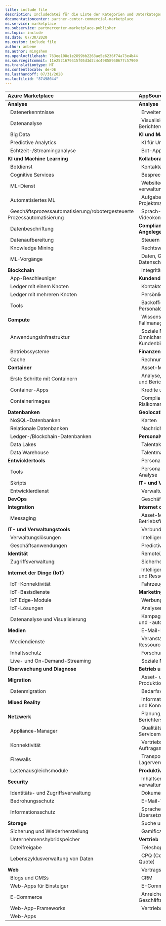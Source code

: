 ```yaml
---
title: include file
description: Includedatei für die Liste der Kategorien und Unterkategorien
documentationcenter: partner-center-commercial-marketplace
ms.service: marketplace
ms.subservice: partnercenter-marketplace-publisher
ms.topic: include
ms.date: 07/30/2020
ms.custom: include file
author: anbene
ms.author: mingshen
ms.openlocfilehash: 763ee108e1e2899bb2268ae5e6236f74a73e4b44
ms.sourcegitcommit: 11e2521679415f05d3d2c4c49858940677c57900
ms.translationtype: HT
ms.contentlocale: de-DE
ms.lasthandoff: 07/31/2020
ms.locfileid: "87498044"
---
```

| [**Azure Marketplace**](https://azuremarketplace.microsoft.com/marketplace/apps)  | [**AppSource**](https://appsource.microsoft.com/marketplace/apps) |
| :------------------- |:----------------|
|**Analyse** | **Analyse** |
| &nbsp;&nbsp;Datenerkenntnisse | &nbsp;&nbsp;Erweiterte Analyse  |
| &nbsp;&nbsp;Datenanalyse |  &nbsp;&nbsp;Visualisierung und Berichterstellung |
| &nbsp;&nbsp;Big Data | **KI und Machine Learning**  |
| &nbsp;&nbsp;Predictive Analytics | &nbsp;&nbsp;KI für Unternehmen |
| &nbsp;&nbsp;Echtzeit-/Streaminganalyse | &nbsp;&nbsp;Bot-Apps |
| **KI und Machine Learning** | **Kollaboration** |
| &nbsp;&nbsp;Botdienst | &nbsp;&nbsp;Kontakte und Personen |
| &nbsp;&nbsp;Cognitive Services | &nbsp;&nbsp;Besprechungsmanagement |
| &nbsp;&nbsp;ML-Dienst | &nbsp;&nbsp;Websitedesign und -verwaltung |
| &nbsp;&nbsp;Automatisiertes ML | &nbsp;&nbsp;Aufgaben- und Projektmanagement |
| &nbsp;&nbsp;Geschäftsprozessautomatisierung/robotergesteuerte Prozessautomatisierung | &nbsp;&nbsp;Sprach- und Videokonferenzen |
| &nbsp;&nbsp;Datenbeschriftung | **Compliance und rechtliche Angelegenheiten** |
| &nbsp;&nbsp;Datenaufbereitung | &nbsp;&nbsp;Steuern und Prüfungen |
| &nbsp;&nbsp;Knowledge Mining | &nbsp;&nbsp;Rechtswesen |
| &nbsp;&nbsp;ML-Vorgänge | &nbsp;&nbsp;Daten, Governance und Datenschutz |
| **Blockchain**  | &nbsp;&nbsp;Integrität und Sicherheit |
| &nbsp;&nbsp;App-Beschleuniger | **Kundendienst**  |
| &nbsp;&nbsp;Ledger mit einem Knoten | &nbsp;&nbsp;Kontaktcenter |
| &nbsp;&nbsp;Ledger mit mehreren Knoten | &nbsp;&nbsp;Persönlicher Dienst |
| &nbsp;&nbsp;Tools | &nbsp;&nbsp;Backoffice und Personaldienste |
| **Compute**  | &nbsp;&nbsp;Wissens- und Fallmanagement |
| &nbsp;&nbsp;Anwendungsinfrastruktur | &nbsp;&nbsp;Soziale Medien und Omnichannel-Kundenbindung |
| &nbsp;&nbsp;Betriebssysteme | **Finanzen** |
| &nbsp;&nbsp;Cache | &nbsp;&nbsp;Rechnungsstellung |
| **Container**  | &nbsp;&nbsp;Asset-Management |
| &nbsp;&nbsp;Erste Schritte mit Containern | &nbsp;&nbsp;Analyse, Konsolidierung und Berichterstellung |
| &nbsp;&nbsp;Container-Apps | &nbsp;&nbsp;Kredite und Inkasso |
| &nbsp;&nbsp;Containerimages | &nbsp;&nbsp;Compliance- und Risikomanagement |
| **Datenbanken**  | **Geolocation** |
| &nbsp;&nbsp;NoSQL-Datenbanken | &nbsp;&nbsp;Karten |
| &nbsp;&nbsp;Relationale Datenbanken | &nbsp;&nbsp;Nachrichten und Wetter |
| &nbsp;&nbsp;Ledger-/Blockchain-Datenbanken | **Personalverwaltung** |
| &nbsp;&nbsp;Data Lakes | &nbsp;&nbsp;Talentakquise |
| &nbsp;&nbsp;Data Warehouse | &nbsp;&nbsp;Talentmanagement |
| **Entwicklertools**  | &nbsp;&nbsp;Personalverwaltung |
| &nbsp;&nbsp;Tools | &nbsp;&nbsp;Personalplanung und Analyse |
| &nbsp;&nbsp;Skripts | **IT- und Verwaltungstools** |
| &nbsp;&nbsp;Entwicklerdienst | &nbsp;&nbsp;Verwaltungslösungen |
| **DevOps**  | &nbsp;&nbsp;Geschäftsanwendungen |
| **Integration**  | **Internet der Dinge (IoT)** |
| &nbsp;&nbsp;Messaging | &nbsp;&nbsp;Asset-Management und Betriebsführung |
| **IT- und Verwaltungstools**  | &nbsp;&nbsp;Verbundene Produkte |
| &nbsp;&nbsp;Verwaltungslösungen | &nbsp;&nbsp;Intelligente Lieferkette |
| &nbsp;&nbsp;Geschäftsanwendungen | &nbsp;&nbsp;Predictive Maintenance |
| **Identität**  | &nbsp;&nbsp;Remoteüberwachung |
| &nbsp;&nbsp;Zugriffsverwaltung | &nbsp;&nbsp;Sicherheit |
| **Internet der Dinge (IoT)**  | &nbsp;&nbsp;Intelligente Infrastruktur und Ressourcen |
| &nbsp;&nbsp;IoT-Konnektivität | &nbsp;&nbsp;Fahrzeuge und Mobilität |
| &nbsp;&nbsp;IoT-Basisdienste | **Marketing** |
| &nbsp;&nbsp;IoT Edge-Module | &nbsp;&nbsp;Werbung |
| &nbsp;&nbsp;IoT-Lösungen | &nbsp;&nbsp;Analysen |
| &nbsp;&nbsp;Datenanalyse und Visualisierung | &nbsp;&nbsp;Kampagnenmanagement und -automatisierung |
| **Medien**  | &nbsp;&nbsp;E-Mail-Marketing |
| &nbsp;&nbsp;Mediendienste | &nbsp;&nbsp;Veranstaltungs- und Ressourcenmanagement |
| &nbsp;&nbsp;Inhaltsschutz | &nbsp;&nbsp;Forschung und Analyse |
| &nbsp;&nbsp;Live- und On-Demand-Streaming | &nbsp;&nbsp;Soziale Medien |
| **Überwachung und Diagnose**  | **Betrieb und Lieferkette** |
| **Migration**  | &nbsp;&nbsp;Asset- und Produktionsmanagement |
| &nbsp;&nbsp;Datenmigration | &nbsp;&nbsp;Bedarfsvorhersage |
| **Mixed Reality**  | &nbsp;&nbsp;Informationsverwaltung und Konnektivität |
| **Netzwerk**  | &nbsp;&nbsp;Planung, Einkauf und Berichterstellung |
| &nbsp;&nbsp;Appliance-Manager | &nbsp;&nbsp;Qualitäts- und Servicemanagement |
| &nbsp;&nbsp;Konnektivität | &nbsp;&nbsp;Vertriebs- und Auftragsmanagement |
| &nbsp;&nbsp;Firewalls | &nbsp;&nbsp;Transport- und Lagerverwaltung |
| &nbsp;&nbsp;Lastenausgleichsmodule | **Produktivität** |
| **Security**  | &nbsp;&nbsp;Inhaltserstellung und -verwaltung |
| &nbsp;&nbsp;Identitäts- und Zugriffsverwaltung | &nbsp;&nbsp;Dokumentverwaltung |
| &nbsp;&nbsp;Bedrohungsschutz | &nbsp;&nbsp;E-Mail-Verwaltung |
| &nbsp;&nbsp;Informationsschutz | &nbsp;&nbsp;Sprachen und Übersetzungen |
| **Storage**  | &nbsp;&nbsp;Suche und Referenzierung |
| &nbsp;&nbsp;Sicherung und Wiederherstellung | &nbsp;&nbsp;Gamification |
| &nbsp;&nbsp;Unternehmenshybridspeicher | **Vertrieb** |
| &nbsp;&nbsp;Dateifreigabe | &nbsp;&nbsp;Teleshopping |
| &nbsp;&nbsp;Lebenszyklusverwaltung von Daten | &nbsp;&nbsp;CPQ (Configure, Price, Quote) |
| **Web**  | &nbsp;&nbsp;Vertragsverwaltung |
| &nbsp;&nbsp;Blogs und CMSs | &nbsp;&nbsp;CRM |
| &nbsp;&nbsp;Web-Apps für Einsteiger | &nbsp;&nbsp;E-Commerce |
| &nbsp;&nbsp;E-Commerce | &nbsp;&nbsp;Anreicherung von Geschäftsdaten  |
| &nbsp;&nbsp;Web-App-Frameworks | &nbsp;&nbsp;Vertriebsoptimierung  |
| &nbsp;&nbsp;Web-Apps |  |
